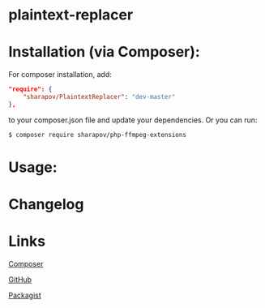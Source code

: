 # plaintext-replacer

Installation (via Composer):
============================

For composer installation, add:

```json
"require": {
    "sharapov/PlaintextReplacer": "dev-master"
},
```

to your composer.json file and update your dependencies. Or you can run:

```sh
$ composer require sharapov/php-ffmpeg-extensions
```

Usage:
======

Changelog
=========


Links
=====

[Composer](https://getcomposer.org/)

[GitHub](https://github.com/sharapovweb/PlaintextReplacer)

[Packagist](https://packagist.org/packages/sharapov/PlaintextReplacer)